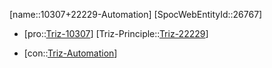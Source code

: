 ﻿---
type: TrizContradiction
aliases:
- 10307+22229-Automation
license: CC BY-SA 4.0
copyright: https://github.com/SpocWeb
IsDeleted: false
IsReadOnly: false
Confidential: public
tags: 
- Triz/Contradiction
---
[name::10307+22229-Automation]
[SpocWebEntityId::26767]
+ [pro::[Triz-10307](Triz-10307)]
[Triz-Principle::[Triz-22229](Triz-22229)]
- [con::[Triz-Automation](tech/Triz/Parameter/Triz-Automation.md)]

